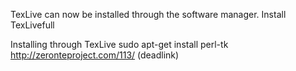 TexLive can now be installed through the software manager. 
Install TexLivefull

Installing through TexLive
sudo apt-get install perl-tk
http://zeronteproject.com/113/ (deadlink)

